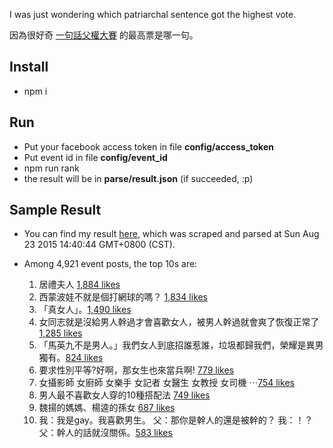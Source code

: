 I was just wondering which patriarchal sentence got the highest vote.

因為很好奇 [一句話父權大賽](https://www.facebook.com/events/1018717151471773/) 的最高票是哪一句。


Install
-------
- npm i


Run
---
- Put your facebook access token in file **config/access_token**
- Put event id in file **config/event_id**
- npm run rank
- the result will be in **parse/result.json** (if succeeded, :p)


Sample Result
-------------
- You can find my result [here](https://raw.githubusercontent.com/soidid/event-post-rank/master/parse/result.json), which was scraped and parsed at Sun Aug 23 2015 14:40:44 GMT+0800 (CST).

- Among 4,921 event posts, the top 10s are:
	1. 居禮夫人 [1,884 likes](https://www.facebook.com/1020273681316120)
	2. 西蒙波娃不就是個打網球的嗎？ [1,834 likes](https://www.facebook.com/1019211888088966)
	3. 「真女人」。[1,490 likes](https://www.facebook.com/1019218594754962)
	4. 女同志就是沒給男人幹過才會喜歡女人，被男人幹過就會爽了恢復正常了[1,285 likes](https://www.facebook.com/1019188798091275)
	5. 「馬英九不是男人。」我們女人到底招誰惹誰，垃圾都歸我們，榮耀是異男獨有。[824 likes](https://www.facebook.com/1019195531423935)
	6. 要求性別平等?好啊，那女生也來當兵啊! [779 likes](https://www.facebook.com/1019206498089505)
	7. 女攝影師 女廚師  女樂手  女記者  女醫生  女教授  女司機 ⋯[754 likes](https://www.facebook.com/1019783848031770)
	8. 男人最不喜歡女人穿的10種搭配法 [749 likes](https://www.facebook.com/1019188418091313)
	9. 魏揚的媽媽、楊逵的孫女 [687 likes](https://www.facebook.com/1019061668103988)
	10. 我：我是gay。我喜歡男生。    父：那你是幹人的還是被幹的？    我：！？    父：幹人的話就沒關係。[583 likes](https://www.facebook.com/1019109931432495)
	


